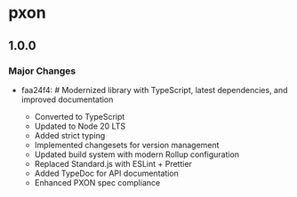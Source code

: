 # pxon

## 1.0.0

### Major Changes

- faa24f4: # Modernized library with TypeScript, latest dependencies, and improved documentation

  - Converted to TypeScript
  - Updated to Node 20 LTS
  - Added strict typing
  - Implemented changesets for version management
  - Updated build system with modern Rollup configuration
  - Replaced Standard.js with ESLint + Prettier
  - Added TypeDoc for API documentation
  - Enhanced PXON spec compliance
